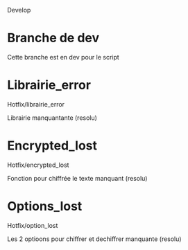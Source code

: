 Develop
# Branche de dev

Cette branche est en dev pour le script

# Librairie_error
Hotfix/librairie_error

Librairie manquantante (resolu)


# Encrypted_lost
Hotfix/encrypted_lost

Fonction pour chiffrée le texte manquant (resolu)


# Options_lost
Hotfix/option_lost

Les 2 optioons pour chiffrer et dechiffrer manquante (resolu)

